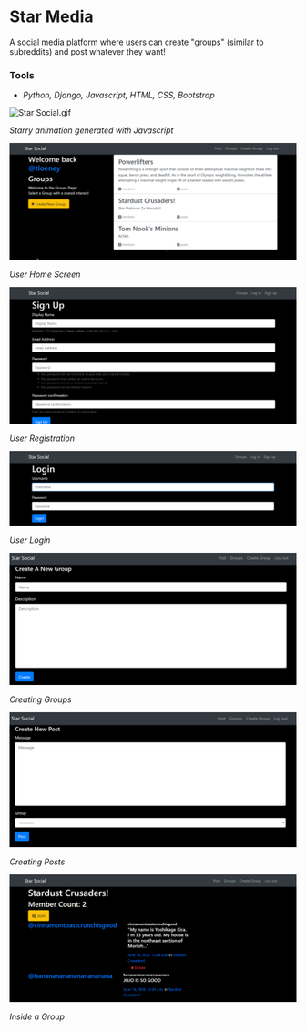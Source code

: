 # Star Media

A social media platform where users can create "groups" (similar to subreddits) and post whatever they want!

### Tools
- _Python, Django, Javascript, HTML, CSS, Bootstrap_


![Star Social.gif](/images/StarSocial.gif)

*Starry animation generated with Javascript*

![Homepage.png](/images/homepage.png)

*User Home Screen*

![signup.png](/images/signup.png)

*User Registration*

![login.png](/images/login.png)

*User Login*

![groups.png](/images/groups.png)

*Creating Groups*

![post.png](/images/post.png)

*Creating Posts*

![](/images/groupposting.png)

*Inside a Group*
